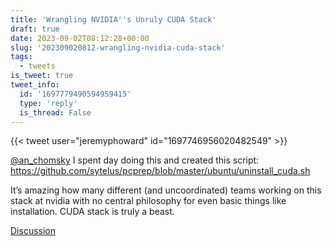 ```yaml
---
title: 'Wrangling NVIDIA''s Unruly CUDA Stack'
draft: true
date: 2023-09-02T08:12:28+00:00
slug: '202309020812-wrangling-nvidia-cuda-stack'
tags:
  - tweets
is_tweet: true
tweet_info:
  id: '1697779490594959415'
  type: 'reply'
  is_thread: False
---
```




{{< tweet user="jeremyphoward" id="1697746956020482549" >}}

[@an_chomsky](https://x.com/an_chomsky) I spent day doing this and created this script: <https://github.com/sytelus/pcprep/blob/master/ubuntu/uninstall_cuda.sh>

It’s amazing how many different (and uncoordinated) teams working on this stack at nvidia with no central philosophy for even basic things like installation. CUDA stack is truly a beast.

[Discussion](https://x.com/sytelus/status/1697779490594959415)

